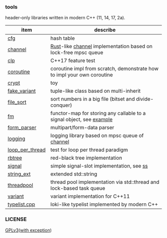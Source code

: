 ### tools

header-only libraries written in modern C++ (11, 14, 17, 2a).


|item| describe |
|-|-|
|[cfg](./cfg)| hash table |
|[channel](./channel) | [Rust](https://www.rust-lang.org)-like [channel](https://doc.rust-lang.org/std/sync/mpsc/fn.channel.html) implementation based on lock-free mpsc queue |
|[clp](./clp) | C++17  feature test |
|[coroutine](./coroutine) | coroutine impl from scratch, demonstrate how to impl your own coroutine |
|[crypt](./crypt) | toy |
|[fake_variant](./fake_variant)| tuple-like class based on multi-inherit |
|[file_sort](./file_sort)| sort numbers in a big file (bitset and divide-conquer) |
|[fm](./fm)| functor-map for storing any callable to a signal object, see [example](./fm/test.cpp) |
|[form_parser](./form_parser)| multipart/form-data parser |
|[logging](./logging)| logging library based on mpsc queue of [channel](./channel) |
|[loop_per_thread](./loop_per_thread)| test for loop per thread paradigm |
|[rbtree](./rbtree)| red-black tree implementation |
|[signal](./signal)| simple signal-slot implementation, see [ss](https://github.com/abbycin/ss) |
|[string_ext](./string_ext)| extended std::string |
|[threadpool](./threadpool)| thread pool implementation via std::thread and lock-based task queue |
|[variant](./variant) | variant implementation for C++11 |
|[typelist.cpp](./typelist.cpp) | loki-like typelist implemented by modern C++ |

### LICENSE
[GPLv3](./LICENSE)([with exception](https://gcc.gnu.org/onlinedocs/libstdc++/manual/license.html))
